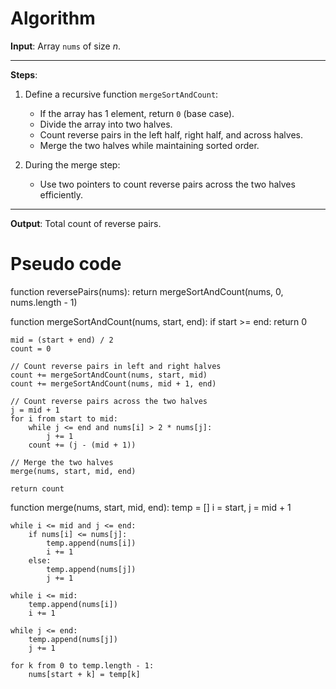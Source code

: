 # Algorithm
**Input**: Array `nums` of size *n*.

---

**Steps**:

1. Define a recursive function `mergeSortAndCount`:
   - If the array has 1 element, return `0` (base case).
   - Divide the array into two halves.
   - Count reverse pairs in the left half, right half, and across halves.
   - Merge the two halves while maintaining sorted order.

2. During the merge step:
   - Use two pointers to count reverse pairs across the two halves efficiently.

---

**Output**: Total count of reverse pairs.


# Pseudo code
function reversePairs(nums):
    return mergeSortAndCount(nums, 0, nums.length - 1)

function mergeSortAndCount(nums, start, end):
    if start >= end:
        return 0

    mid = (start + end) / 2
    count = 0

    // Count reverse pairs in left and right halves
    count += mergeSortAndCount(nums, start, mid)
    count += mergeSortAndCount(nums, mid + 1, end)

    // Count reverse pairs across the two halves
    j = mid + 1
    for i from start to mid:
        while j <= end and nums[i] > 2 * nums[j]:
            j += 1
        count += (j - (mid + 1))

    // Merge the two halves
    merge(nums, start, mid, end)

    return count

function merge(nums, start, mid, end):
    temp = []
    i = start, j = mid + 1

    while i <= mid and j <= end:
        if nums[i] <= nums[j]:
            temp.append(nums[i])
            i += 1
        else:
            temp.append(nums[j])
            j += 1

    while i <= mid:
        temp.append(nums[i])
        i += 1

    while j <= end:
        temp.append(nums[j])
        j += 1

    for k from 0 to temp.length - 1:
        nums[start + k] = temp[k]
